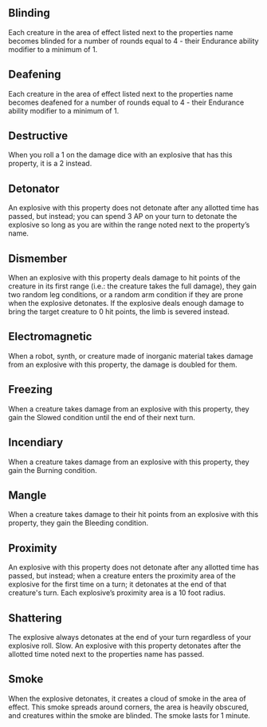 ## Blinding
Each creature in the area of effect listed next to the properties name becomes blinded for a number of rounds equal to 4 - their Endurance ability modifier to a minimum of 1. 

## Deafening
Each creature in the area of effect listed next to the properties name becomes deafened for a number of rounds equal to 4 - their Endurance ability modifier to a minimum of 1. 

## Destructive
When you roll a 1 on the damage dice with an explosive that has this property, it is a 2 instead. 

## Detonator
An explosive with this property does not detonate after any allotted time has passed, but instead; you can spend 3 AP on your turn to detonate the explosive so long as you are within the range noted next to the property’s name. 

## Dismember
When an explosive with this property deals damage to hit points of the creature in its first range (i.e.: the creature takes the full damage), they gain two random leg conditions, or a random arm condition if they are prone when the explosive detonates. If the explosive deals enough damage to bring the target creature to 0 hit points, the limb is severed instead. 

## Electromagnetic
When a robot, synth, or creature made of inorganic material takes damage from an explosive with this property, the damage is doubled for them. 

## Freezing
When a creature takes damage from an explosive with this property, they gain the Slowed condition until the end of their next turn. 

## Incendiary
When a creature takes damage from an explosive with this property, they gain the Burning condition. 

## Mangle
When a creature takes damage to their hit points from an explosive with this property, they gain the Bleeding condition. 

## Proximity
An explosive with this property does not detonate after any allotted time has passed, but instead; when a creature enters the proximity area of the explosive for the first time on a turn; it detonates at the end of that creature's turn. Each explosive’s proximity area is a 10 foot radius. 

## Shattering
The explosive always detonates at the end of your turn regardless of your explosive roll. Slow. An explosive with this property detonates after the allotted time noted next to the properties name has passed. 

## Smoke
When the explosive detonates, it creates a cloud of smoke in the area of effect. This smoke spreads around corners, the area is heavily obscured, and creatures within the smoke are blinded. The smoke lasts for 1 minute.